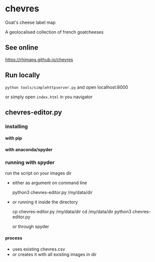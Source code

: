 # chevres

Goat's cheese label map

A geolocalised collection of french goatcheeses

## See online

https://rhimaps.github.io/chevres

## Run locally

`python tools/simplehttpserver.py`
and open localhost:8000

or simply open `index.html` in you navigator

## chevres-editor.py

### installing 

#### with pip

#### with anaconda/spyder


### running with spyder

run the script on your images dir 

* either as argument on command line

    python3 chevres-editor.py /my/data/dir

* or running it inside the directory

    cp chevres-editor.py /my/data/dir
    cd /my/data/dir
    python3 chevres-editor.py 


    or through spyder


#### process

* uses existing chevres.csv
* or creates it with all existing images in dir

